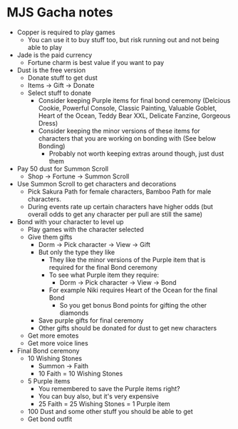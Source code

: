 # MJS Gacha notes
* Copper is required to play games
    * You can use it to buy stuff too, but risk running out and not being able to play
* Jade is the paid currency
    * Fortune charm is best value if you want to pay 
* Dust is the free version
    * Donate stuff to get dust
    * Items -> Gift -> Donate
    * Select stuff to donate
        * Consider keeping Purple items for final bond ceremony (Delcious Cookie, Powerful Console, Classic Painting, Valuable Goblet, Heart of the Ocean, Teddy Bear XXL, Delicate Fanzine, Gorgeous Dress)
        * Consider keeping the minor versions of these items for characters that you are working on bonding with (See below Bonding)
            * Probably not worth keeping extras around though, just dust them
* Pay 50 dust for Summon Scroll
    * Shop -> Fortune -> Summon Scroll
* Use Summon Scroll to get characters and decorations
    * Pick Sakura Path for female characters, Bamboo Path for male characters.
    * During events rate up certain characters have higher odds (but overall odds to get any character per pull are still the same)
* Bond with your character to level up
    * Play games with the character selected
    * Give them gifts
        * Dorm -> Pick character -> View -> Gift
        * But only the type they like
            * They like the minor versions of the Purple item that is required for the final Bond ceremony
            * To see what Purple item they require:
              *  Dorm -> Pick character -> View -> Bond
            * For example Niki requires Heart of the Ocean for the final Bond
              * So you get bonus Bond points for gifting the other diamonds
        * Save purple gifts for final ceremony
        * Other gifts should be donated for dust to get new characters
    * Get more emotes
    * Get more voice lines
* Final Bond ceremony
    * 10 Wishing Stones
        * Summon -> Faith
        * 10 Faith = 10 Wishing Stones
    * 5 Purple items
        * You remembered to save the Purple items right?
        * You can buy also, but it's very expensive
        * 25 Faith = 25 Wishing Stones = 1 Purple item
    * 100 Dust and some other stuff you should be able to get
    * Get bond outfit
    